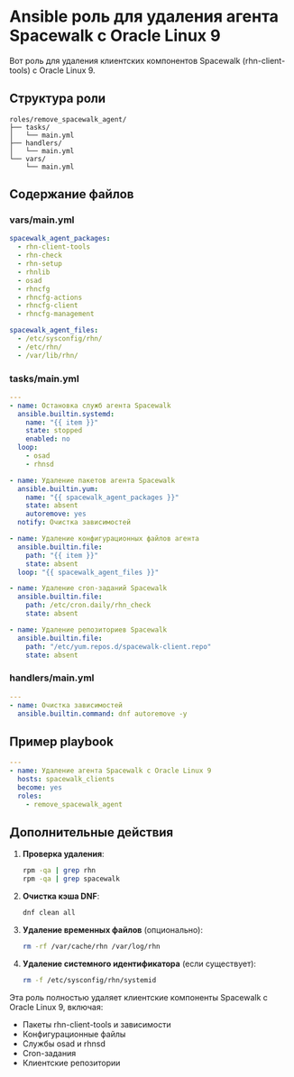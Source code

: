 # Ansible роль для удаления агента Spacewalk с Oracle Linux 9

Вот роль для удаления клиентских компонентов Spacewalk (rhn-client-tools) с Oracle Linux 9.

## Структура роли

```
roles/remove_spacewalk_agent/
├── tasks/
│   └── main.yml
├── handlers/
│   └── main.yml
└── vars/
    └── main.yml
```

## Содержание файлов

### vars/main.yml
```yaml
spacewalk_agent_packages:
  - rhn-client-tools
  - rhn-check
  - rhn-setup
  - rhnlib
  - osad
  - rhncfg
  - rhncfg-actions
  - rhncfg-client
  - rhncfg-management

spacewalk_agent_files:
  - /etc/sysconfig/rhn/
  - /etc/rhn/
  - /var/lib/rhn/
```

### tasks/main.yml
```yaml
---
- name: Остановка служб агента Spacewalk
  ansible.builtin.systemd:
    name: "{{ item }}"
    state: stopped
    enabled: no
  loop:
    - osad
    - rhnsd

- name: Удаление пакетов агента Spacewalk
  ansible.builtin.yum:
    name: "{{ spacewalk_agent_packages }}"
    state: absent
    autoremove: yes
  notify: Очистка зависимостей

- name: Удаление конфигурационных файлов агента
  ansible.builtin.file:
    path: "{{ item }}"
    state: absent
  loop: "{{ spacewalk_agent_files }}"

- name: Удаление cron-заданий Spacewalk
  ansible.builtin.file:
    path: /etc/cron.daily/rhn_check
    state: absent

- name: Удаление репозиториев Spacewalk
  ansible.builtin.file:
    path: "/etc/yum.repos.d/spacewalk-client.repo"
    state: absent
```

### handlers/main.yml
```yaml
---
- name: Очистка зависимостей
  ansible.builtin.command: dnf autoremove -y
```

## Пример playbook

```yaml
---
- name: Удаление агента Spacewalk с Oracle Linux 9
  hosts: spacewalk_clients
  become: yes
  roles:
    - remove_spacewalk_agent
```

## Дополнительные действия

1. **Проверка удаления**:
   ```bash
   rpm -qa | grep rhn
   rpm -qa | grep spacewalk
   ```

2. **Очистка кэша DNF**:
   ```bash
   dnf clean all
   ```

3. **Удаление временных файлов** (опционально):
   ```bash
   rm -rf /var/cache/rhn /var/log/rhn
   ```

4. **Удаление системного идентификатора** (если существует):
   ```bash
   rm -f /etc/sysconfig/rhn/systemid
   ```

Эта роль полностью удаляет клиентские компоненты Spacewalk с Oracle Linux 9, включая:
- Пакеты rhn-client-tools и зависимости
- Конфигурационные файлы
- Службы osad и rhnsd
- Cron-задания
- Клиентские репозитории